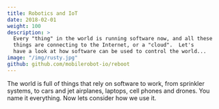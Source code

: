 ```yaml
---
title: Robotics and IoT
date: 2018-02-01
weight: 100
description: >
  Every "thing" in the world is running software now, and all these
  things are connecting to the Internet, or a "cloud".  Let's
  have a look at how software can be used to control the world...
image: "/img/rusty.jpg"
github: github.com/mobilerobot-io/reboot
---
```


The world is full of things that rely on software to work, from
sprinkler systems, to cars and jet airplanes, laptops, cell phones and
drones.  You name it everything. Now lets consider how we use it.
<!--more-->


